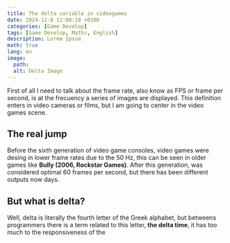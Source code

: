 ```yaml
---
title: The delta variable in videogames
date: 2024-12-8 12:00:10 +0100
categories: [Game Develop]
tags: [Game Develop, Maths, English]
description: Lorem Ipsum
math: true
lang: en
image:
  path:
  alt: Delta Image
---
```


First of all I need to talk about the frame rate, also know as FPS or frame per second, is at the frecuency a series of images are displayed. This definition enters in video cameras or films, but I am going to center in the video games scene. 

## The real jump

Before the sixth generation of video game consoles, video games were desing in lower frame rates due to the 50 Hz, this can be seen in older games like **Bully (2006, Rockstar Games)**. After this generation, was considered optimal 60 frames per second, but there has been different outputs now days.

## But what is delta?

Well, delta is literally the fourth letter of the Greek alphabet, but betweens programmers there is a term related to this letter, **the delta time**, it has too much to the responsiveness of the 
